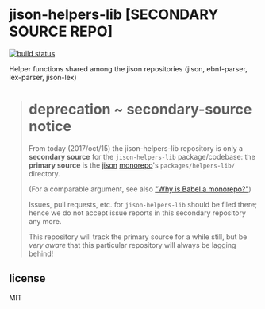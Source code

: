 # jison-helpers-lib \[SECONDARY SOURCE REPO]


[![build status](https://secure.travis-ci.org/GerHobbelt/jison-helpers-lib.png)](http://travis-ci.org/GerHobbelt/jison-helpers-lib)


Helper functions shared among the jison repositories (jison, ebnf-parser, lex-parser, jison-lex)


> 
> # deprecation ~ secondary-source notice
>
> From today (2017/oct/15) the jison-helpers-lib repository is only a **secondary source** 
> for the `jison-helpers-lib` package/codebase: the **primary source** is the 
> [jison](https://github.com/GerHobbelt/jison) 
> [monorepo](https://medium.com/netscape/the-case-for-monorepos-907c1361708a)'s `packages/helpers-lib/` 
> directory.
>
> (For a comparable argument, see also ["Why is Babel a monorepo?"](https://github.com/babel/babel/blob/master/doc/design/monorepo.md))
>
> Issues, pull requests, etc. for `jison-helpers-lib` should be filed there; hence 
> we do not accept issue reports in this secondary repository any more.
>
> This repository will track the primary source for a while still, but be 
> *very aware* that this particular repository will always be lagging behind!
>


## license

MIT

